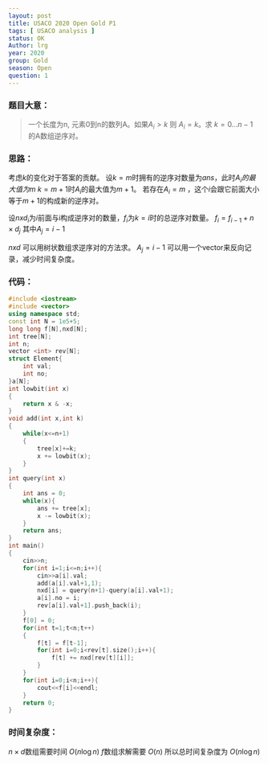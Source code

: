 ```yaml
---
layout: post
title: USACO 2020 Open Gold P1
tags: [ USACO analysis ]
status: OK
Author: lrg
year: 2020
group: Gold
season: Open
question: 1
---
```

### 题目大意：

>一个长度为n, 元素0到n的数列A。如果$A_i > k$ 则 $A_i = k$。求 $k = 0...n-1$ 的A数组逆序对。

### 思路：

考虑$k$的变化对于答案的贡献。
设$k=m$时拥有的逆序对数量为$ans$，此时$A_i的最大值为m$
$k=m+1$时$A_i$的最大值为$m+1$。
若存在$A_i = m$ ，这个$i$会跟它前面大小等于$m+1$的构成新的逆序对。

设$nxd_i$为$i$前面与i构成逆序对的数量，$f_i$为$k=i$时的总逆序对数量。
$f_i = f_{i-1} + n\times d_j$ 其中$A_j = i-1$

$nxd$ 可以用树状数组求逆序对的方法求。
$A_j = i-1$ 可以用一个vector来反向记录，减少时间复杂度。

### 代码：

```cpp
#include <iostream>
#include <vector>
using namespace std;
const int N = 1e5+5;
long long f[N],nxd[N];
int tree[N];
int n;
vector <int> rev[N];
struct Element{
	int val;
	int no;
}a[N];
int lowbit(int x)
{
	return x & -x;
}
void add(int x,int k)
{
	while(x<=n+1)
	{
		tree[x]+=k;
		x += lowbit(x);
	}
}
int query(int x)
{
	int ans = 0;
	while(x){
		ans += tree[x];
		x -= lowbit(x);
	}
	return ans;
}
int main()
{
	cin>>n;
	for(int i=1;i<=n;i++){
		cin>>a[i].val;
		add(a[i].val+1,1);
		nxd[i] = query(n+1)-query(a[i].val+1);
		a[i].no = i;
		rev[a[i].val+1].push_back(i);
	}
	f[0] = 0;
	for(int t=1;t<n;t++)
	{
		f[t] = f[t-1];
		for(int i=0;i<rev[t].size();i++){
			f[t] += nxd[rev[t][i]];
		}
	}
	for(int i=0;i<n;i++){
		cout<<f[i]<<endl;
	}
	return 0;
}
```

### 时间复杂度：
$n\times d$数组需要时间 $O(n\log{n})$
$f$数组求解需要 $O(n)$
所以总时间复杂度为 $O(n\log{n})$

